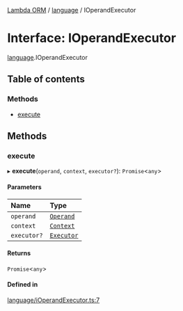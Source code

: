 [Lambda ORM](../README.md) / [language](../modules/language.md) / IOperandExecutor

# Interface: IOperandExecutor

[language](../modules/language.md).IOperandExecutor

## Table of contents

### Methods

- [execute](language.IOperandExecutor.md#execute)

## Methods

### execute

▸ **execute**(`operand`, `context`, `executor?`): `Promise`<`any`\>

#### Parameters

| Name | Type |
| :------ | :------ |
| `operand` | [`Operand`](../classes/language.Operand.md) |
| `context` | [`Context`](../classes/model.Context.md) |
| `executor?` | [`Executor`](../classes/connection.Executor.md) |

#### Returns

`Promise`<`any`\>

#### Defined in

[language/iOperandExecutor.ts:7](https://github.com/FlavioLionelRita/lambda-orm/blob/daf3ab1/src/orm/language/iOperandExecutor.ts#L7)
